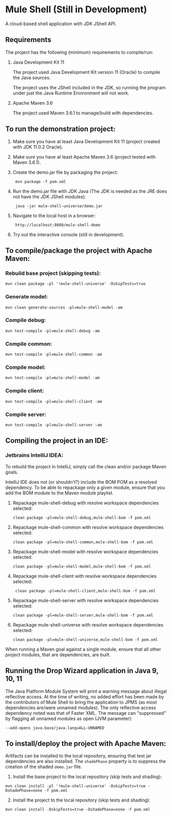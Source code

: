 # Mule Shell (Still in Development)
A cloud-based shell application with JDK JShell API.

## Requirements

The project has the following (minimum) requirements to compile/run:

1. Java Development Kit 11

    The project used Java Development Kit version 11 (Oracle) to compile the Java sources.

    The project uses the JShell included in the JDK, so running the program under just the Java Runtime Environment will not work.

2. Apache Maven 3.6

    The project used Maven 3.6.1 to manage/build with dependencies.

## To run the demonstration project:

1. Make sure you have at least Java Development Kit 11 (project created with JDK 11.0.2 Oracle).

2. Make sure you have at least Apache Maven 3.6 (project tested with Maven 3.6.1).

3. Create the demo.jar file by packaging the project:

        mvn package -f pom.xml

4. Run the demo.jar file with JDK Java (The JDK is needed as the JRE does not have the JDK JShell modules):

        java -jar mule-shell-universe/demo.jar

5. Navigate to the local host in a browser:

        http://localhost:8080/mule-shell-demo

6. Try out the interactive console (still in development).

## To compile/package the project with Apache Maven:

### Rebuild base project (skipping tests):

    mvn clean package -pl '!mule-shell-universe' -DskipTests=true

### Generate model:

    mvn clean generate-sources -pl=mule-shell-model -am

### Compile debug:

    mvn test-compile -pl=mule-shell-debug -am

### Compile common:

    mvn test-compile -pl=mule-shell-common -am

### Compile model:

    mvn test-compile -pl=mule-shell-model -am

### Compile client:

    mvn test-compile -pl=mule-shell-client -am

### Compile server:

    mvn test-compile -pl=mule-shell-server -am

## Compiling the project in an IDE:

### Jetbrains IntelliJ IDEA:

To rebuild the project in IntelliJ, simply call the clean and/or package Maven goals.

IntelliJ IDE does not (or shouldn't?) include the BOM POM as a resolved dependency.  To be able to repackage only a given module, ensure that you add the BOM module to the Maven module playlist.

1. Repackage mule-shell-debug with resolve workspace dependencies selected:

       clean package -pl=mule-shell-debug,mule-shell-bom -f pom.xml

2. Repackage mule-shell-common with resolve workspace dependencies selected:

       clean package -pl=mule-shell-common,mule-shell-bom -f pom.xml

3. Repackage mule-shell-model with resolve workspace dependencies selected:

       clean package -pl=mule-shell-model,mule-shell-bom -f pom.xml

4. Repackage mule-shell-client with resolve workspace dependencies selected:

        clean package -pl=mule-shell-client,mule-shell-bom -f pom.xml

5. Repackage mule-shell-server with resolve workspace dependencies selected:

       clean package -pl=mule-shell-server,mule-shell-bom -f pom.xml

6. Repackage mule-shell-universe with resolve workspace dependencies selected:

       clean package -pl=mule-shell-universe,mule-shell-bom -f pom.xml

When running a Maven goal against a single module, ensure that all other project modules, that are dependencies, are built.

## Running the Drop Wizard application in Java 9, 10, 11

The Java Platform Module System will print a warning message about illegal reflective access. At the time of writing, no added effort has been made by the contributors of Mule Shell to bring the application to JPMS (as most dependencies are/were unnamed modules).  The only reflective access dependency noted was that of Faster XML.  The message can "suppressed" by flagging all unnamed modules as open (JVM parameter):

```--add-opens java.base/java.lang=ALL-UNNAMED```

## To install/deploy the project with Apache Maven:

Artifacts can be installed to the local repository, ensuring that test jar dependencies are also installed.  The ```shadePhase``` property is to suppress the creation of the shaded ```demo.jar``` file.

1. Install the base project to the local repository (skip tests and shading):

```mvn clean install -pl '!mule-shell-universe' -DskipTests=true -DshadePhase=none -f pom.xml```

2. Install the project to the local repository (skip tests and shading):

```mvn clean install -DskipTests=true -DshadePhase=none -f pom.xml```
